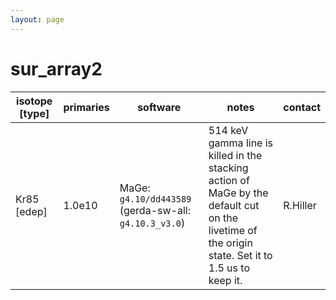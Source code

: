 ```yaml
---
layout: page
---
```


# sur_array2

| isotope [type] | primaries | software | notes | contact |
| -- | -- | -- | -- | -- |
| Kr85 [edep] | 1.0e10 | MaGe: `g4.10/dd443589` (gerda-sw-all: `g4.10.3_v3.0`) | 514 keV gamma line is killed in the stacking action of MaGe by the default cut on the livetime of the origin state. Set it to 1.5 us to keep it. | R.Hiller |
